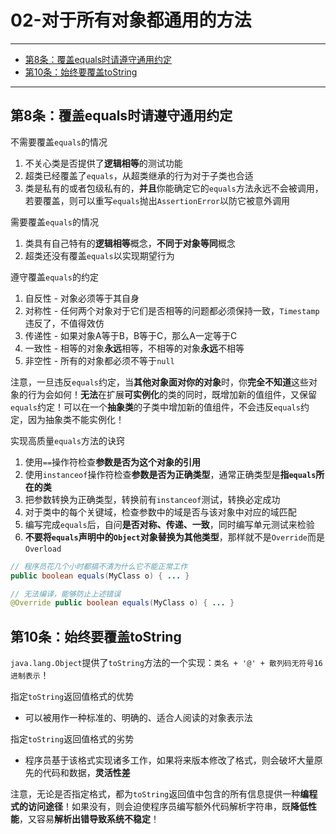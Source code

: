 ﻿# 02-对于所有对象都通用的方法

---

- [第8条：覆盖equals时请遵守通用约定](#第8条覆盖equals时请遵守通用约定)
- [第10条：始终要覆盖toString](#第10条始终要覆盖tostring)


---

## 第8条：覆盖equals时请遵守通用约定

不需要覆盖`equals`的情况 
1. 不关心类是否提供了**逻辑相等**的测试功能 
2. 超类已经覆盖了`equals`，从超类继承的行为对于子类也合适 
3. 类是私有的或者包级私有的，**并且**你能确定它的`equals`方法永远不会被调用，若要覆盖，则可以重写`equals`抛出`AssertionError`以防它被意外调用

需要覆盖`equals`的情况
1. 类具有自己特有的**逻辑相等**概念，**不同于对象等同**概念
2. 超类还没有覆盖`equals`以实现期望行为

遵守覆盖`equals`的约定
1. 自反性 - 对象必须等于其自身
2. 对称性 - 任何两个对象对于它们是否相等的问题都必须保持一致，`Timestamp`违反了，不值得效仿
3. 传递性 - 如果对象A等于B，B等于C，那么A一定等于C
4. 一致性 - 相等的对象**永远**相等，不相等的对象**永远**不相等
5. 非空性 - 所有的对象都必须不等于`null`

注意，一旦违反`equals`约定，当**其他对象面对你的对象**时，你**完全不知道**这些对象的行为会如何！**无法**在扩展**可实例化**的类的同时，既增加新的值组件，又保留`equals`约定！可以在一个**抽象类**的子类中增加新的值组件，不会违反`equals`约定，因为抽象类不能实例化！

实现高质量`equals`方法的诀窍
1. 使用`==`操作符检查**参数是否为这个对象的引用**
2. 使用`instanceof`操作符检查**参数是否为正确类型**，通常正确类型是**指`equals`所在的类**
3. 把参数转换为正确类型，转换前有`instanceof`测试，转换必定成功
4. 对于类中的每个关键域，检查参数中的域是否与该对象中对应的域匹配
5. 编写完成`equals`后，自问**是否对称、传递、一致**，同时编写单元测试来检验
6. **不要将`equals`声明中的`Object`对象替换为其他类型**，那样就不是`Override`而是`Overload`

```Java
// 程序员花几个小时都搞不清为什么它不能正常工作
public boolean equals(MyClass o) { ... }

// 无法编译，能够防止上述错误
@Override public boolean equals(MyClass o) { ... }
```

## 第10条：始终要覆盖toString

`java.lang.Object`提供了`toString`方法的一个实现：`类名 + '@' + 散列码无符号16进制表示`！

指定`toString`返回值格式的优势
* 可以被用作一种标准的、明确的、适合人阅读的对象表示法

指定`toString`返回值格式的劣势
* 程序员基于该格式实现诸多工作，如果将来版本修改了格式，则会破坏大量原先的代码和数据，**灵活性差**

注意，无论是否指定格式，都为`toString`返回值中包含的所有信息提供一种**编程式的访问途径**！如果没有，则会迫使程序员编写额外代码解析字符串，既**降低性能**，又容易**解析出错导致系统不稳定**！

